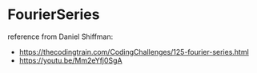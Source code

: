 # FourierSeries



reference from Daniel Shiffman:

* https://thecodingtrain.com/CodingChallenges/125-fourier-series.html
* https://youtu.be/Mm2eYfj0SgA
